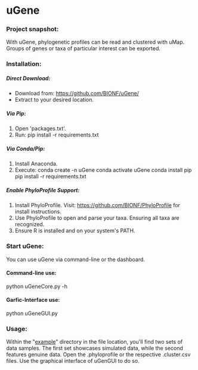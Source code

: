 # uGene

### Project snapshot:
With uGene, phylogenetic profiles can be read and clustered with uMap. 
Groups of genes or taxa of particular interest can be exported.

### Installation:
##### Direct Download:
- Download from: https://github.com/BIONF/uGene/
- Extract to your desired location.

##### Via Pip:
1. Open 'packages.txt'.
2. Run: pip install -r requirements.txt

##### Via Conda/Pip:
1. Install Anaconda.
2. Execute: 
   conda create -n uGene
   conda activate uGene
   conda install pip
   pip install -r requirements.txt

##### Enable PhyloProfile Support:
1. Install PhyloProfile. Visit: https://github.com/BIONF/PhyloProfile for install instructions.
2. Use PhyloProfile to open and parse your taxa. Ensuring all taxa are recognized.
3. Ensure R is installed and on your system's PATH.

### Start uGene:
You can use uGene via command-line or the dashboard.
#### Command-line use:
   python uGeneCore.py -h
#### Garfic-Interface use:
   python uGeneGUI.py
### Usage:
Within the "[example](https://github.com/BIONF/uGene/example/)" directory in the file location, you'll find two sets of data samples. The first set showcases simulated data, while the second features genuine data. Open the .phyloprofile or the respective .cluster.csv files. Use the graphical interface of uGenGUI to do so.
